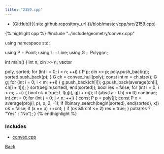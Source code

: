 ```yaml
---
title: "2159.cpp"
---
```


- [GitHub]({{ site.github.repository_url }}/blob/master/cpp/src/2159.cpp)

{% highlight cpp %}
#include "../include/geometry/convex.cpp"

using namespace std;

using P = Point<float11>;
using L = Line<float11>;
using G = Polygon<float11>;

int main() {
  int n;
  cin >> n;
  vector<P> poly, sorted;
  for (int i = 0; i < n; ++i) {
    P p;
    cin >> p;
    poly.push_back(p);
    sorted.push_back(p);
  }
  G ch = convex_hull(poly);
  const int m = ch.size();
  G g;
  for (int i = 0; i < m; ++i) {
    g.push_back(ch[i]);
    g.push_back(average(ch[i], ch[i + 1]));
  }
  sort(begin(sorted), end(sorted));
  bool res = false;
  for (int i = 0; i < m; ++i) {
    bool ok = true;
    L l(g[i], g[i + m]);
    if (abs(l.a - l.b) <= 0) continue;
    int cnt = 0;
    for (int j = 0; j < n; ++j) {
      const P p = poly[j];
      const P x = average(proj(l, p), p, 2, -1);
      if (!binary_search(begin(sorted), end(sorted), x)) ok = false;
      if (x == p) ++cnt;
    }
    if (ok && cnt <= 2) res = true;
  }
  puts(res ? "Yes" : "No");
}
{% endhighlight %}

### Includes

- [convex.cpp](../include/geometry/convex)

[Back](..)
